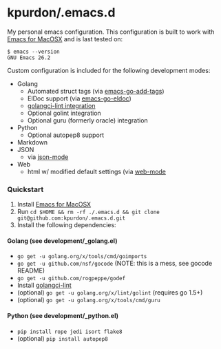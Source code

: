 # kpurdon/.emacs.d

My personal emacs configuration. This configuration is built to work with [Emacs for MacOSX](http://emacsformacosx.com/) and is last tested on:

```
$ emacs --version
GNU Emacs 26.2
```

Custom configuration is included for the following development modes:

* Golang
    * Automated struct tags (via [emacs-go-add-tags](https://github.com/syohex/emacs-go-add-tags))
    * ElDoc support (via [emacs-go-eldoc](https://github.com/syohex/emacs-go-eldoc))
	* [golangci-lint integration](https://github.com/weijiangan/flycheck-golangci-lint)
    * Optional golint integration
    * Optional guru (formerly oracle) integration
* Python
    * Optional autopep8 support
* Markdown
* JSON
    * via [json-mode](https://github.com/joshwnj/json-mode)
* Web
    * html w/ modified default settings (via [web-mode](http://web-mode.org/)

### Quickstart

1. Install [Emacs for MacOSX](http://emacsformacosx.com/)
2. Run `cd $HOME && rm -rf ./.emacs.d && git clone git@github.com:kpurdon/.emacs.d.git`
3. Install the following dependencies:

#### Golang (see development/_golang.el)

* `go get -u golang.org/x/tools/cmd/goimports`
* `go get -u github.com/nsf/gocode` (NOTE: this is a mess, see gocode README)
* `go get -u github.com/rogpeppe/godef`
* Install [golangci-lint](https://github.com/golangci/golangci-lint#local-installation)
* (optional) `go get -u golang.org/x/lint/golint` (requires go 1.5+)
* (optional) `go get -u golang.org/x/tools/cmd/guru`

#### Python (see development/_python.el)

* `pip install rope jedi isort flake8`
* (optional) `pip install autopep8`
